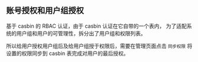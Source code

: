 ## 账号授权和用户组授权

基于 casbin 的 RBAC 认证，由于 casbin 认证在它自带的一个表内，
为了适配系统的用户组和用户的可管理性，拆分出了用户组和权限列表。

所以给用户授权用户组后及给用户组授于权限后，需要在管理页面点击 `同步权限` 将
设置的权限同步到 casbin 表完成对用户的最后授权。